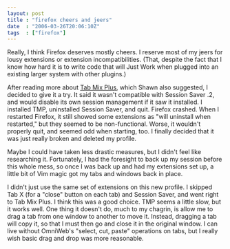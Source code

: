 ```yaml
---
layout: post
title : "firefox cheers and jeers"
date  : "2006-03-26T20:06:10Z"
tags  : ["firefox"]
---
```

Really, I think Firefox deserves mostly cheers.  I reserve most of my jeers for
lousy extensions or extension incompatibilities.  (That, despite the fact that
I know how hard it is to write code that will Just Work when plugged into an
existing larger system with other plugins.)

After reading more about [Tab Mix
Plus](https://addons.mozilla.org/extensions/moreinfo.php?id=1122&application=firefox),
which Shawn also suggested, I decided to give it a try.  It said it wasn't
compatible with Session Saver .2, and would disable its own session management
if it saw it installed.  I installed TMP, uninstalled Session Saver, and quit.
Firefox crashed.  When I restarted Firefox, it still showed some extensions as
"will uninstall when restarted," but they seemed to be non-functional.  Worse,
it wouldn't properly quit, and seemed odd when starting, too.  I finally
decided that it was just really broken and deleted my profile.

Maybe I could have taken less drastic measures, but I didn't feel like
researching it.  Fortunately, I had the foresight to back up my session before
this whole mess, so once I was back up and had my extensions set up, a little
bit of Vim magic got my tabs and windows back in place.

I didn't just use the same set of extensions on this new profile.  I skipped
Tab X (for a "close" button on each tab) and Session Saver, and went right to
Tab Mix Plus.  I think this was a good choice.  TMP seems a little slow, but it
works well.  One thing it doesn't do, much to my chagrin, is allow me to drag a
tab from one window to another to move it.  Instead, dragging a tab will copy
it, so that I must then go and close it in the original window.  I can live
without OmniWeb's "select, cut, paste" operations on tabs, but I really wish
basic drag and drop was more reasonable.

